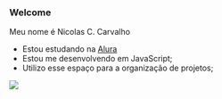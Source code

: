 ### Welcome 

Meu nome é Nicolas C. Carvalho

- Estou estudando na [Alura](https://www.alura.com.br)
- Estou me desenvolvendo em JavaScript;
- Utilizo esse espaço para a organização de projetos;

![](https://media.tenor.com/QAYDS7WnDtcAAAAC/kkkkkkk.gif)
